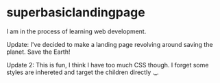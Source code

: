 # superbasiclandingpage
I am in the process of learning web development.

Update: I've decided to make a landing page revolving around saving the planet. Save the Earth!

Update 2: This is fun, I think I have too much CSS though. I forget some styles are inhereted and target the children directly ._. 